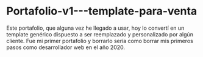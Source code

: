 # Portafolio-v1---template-para-venta
Este portafolio, que alguna vez he llegado a usar, hoy lo convertí en un template genérico dispuesto a ser reemplazado y personalizado por algún cliente. Fue mi primer portafolio y borrarlo sería como borrar mis primeros pasos como desarrollador web en el año 2020.
